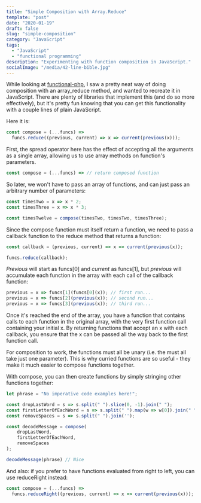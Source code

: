 ```yaml
---
title: "Simple Composition with Array.Reduce"
template: "post"
date: "2020-01-19"
draft: false
slug: "simple-composition"
category: "JavaScript"
tags:
  - "JavaScript"
  - "functional programming"
description: "Experimenting with function composition in JavaScript."
socialImage: "/media/42-line-bible.jpg"
---
```


While looking at [functional-php](https://github.com/lstrojny/functional-php), I saw a pretty neat way of doing composition with an array_reduce method, and wanted to recreate it in JavaScript. There are plenty of libraries that implement this (and do so more effectively), but it's pretty fun knowing that you can get this functionality with a couple lines of plain JavaScript.

Here it is:

```js
const compose = (...funcs) =>
  funcs.reduce((previous, current) => x => current(previous(x)));
```

First, the spread operator here has the effect of accepting all the arguments as a single array, allowing us to use array methods on function's parameters.

```js
const compose = (...funcs) => // return composed function
```

So later, we won't have to pass an array of functions, and can just pass an arbitrary number of parameters:

```js
const timesTwo = x => x * 2;
const timesThree = x => x * 3;

const timesTwelve = compose(timesTwo, timesTwo, timesThree);
```

Since the compose function must itself return a function, we need to pass a callback function to the reduce method that returns a function:

```js
const callback = (previous, current) => x => current(previous(x));

funcs.reduce(callback);
```

_Previous_ will start as funcs[0] and _current_ as funcs[1], but _previous_ will accumulate each function in the array with each call of the callback function: 

```js
previous = x => funcs[1](funcs[0](x)); // first run...
previous = x => funcs[2](previous(x)); // second run...
previous = x => funcs[3](previous(x)); // third run...
```
Once it's reached the end of the array, you have a function that contains calls to each function in the original array, with the very first function call containing your initial x. By returning functions that accept an x with each callback, you ensure that the x can be passed all the way back to the first function call. 

For composition to work, the functions must all be unary (i.e. the must all take just one parameter). This is why curried functions are so useful - they make it much easier to compose functions together.

With compose, you can then create functions by simply stringing other functions together:

```js
let phrase = "No imperative code examples here!";

const dropLastWord = s => s.split(" ").slice(0, -1).join(" ");
const firstLetterOfEachWord = s => s.split(" ").map(w => w[0]).join(" ");
const removeSpaces = s => s.split(" ").join('');

const decodeMessage = compose(
    dropLastWord,
    firstLetterOfEachWord,
    removeSpaces
);

decodeMessage(phrase) // Nice
```
And also: if you prefer to have functions evaluated from right to left, you can use reduceRight instead:

```js
const compose = (...funcs) =>
  funcs.reduceRight((previous, current) => x => current(previous(x)));
```